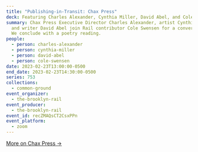 ```yaml
---
title: "Publishing-in-Transit: Chax Press"
deck: Featuring Charles Alexander, Cynthia Miller, David Abel, and Cole Swensen
summary: Chax Press Executive Director Charles Alexander, artist Cynthia Miller,
  and writer David Abel join Rail contributor Cole Swensen for a conversation.
  We conclude with a poetry reading.
people:
  - person: charles-alexander
  - person: cynthia-miller
  - person: david-abel
  - person: cole-swensen
date: 2023-02-23T13:00:00-0500
end_date: 2023-02-23T14:30:00-0500
series: 753
collections:
  - common-ground
event_organizer:
  - the-brooklyn-rail
event_producer:
  - the-brooklyn-rail
event_id: recZMAQsCT2CsxPPn
event_platform:
  - zoom
---
```

[M﻿ore on Chax Press →](https://www.chax.org/)